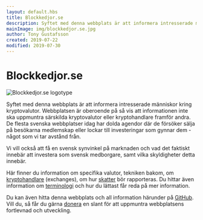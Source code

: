 ```yaml
---
layout: default.hbs
title: Blockkedjor.se
description: Syftet med denna webbplats är att informera intresserade människor kring kryptovalutor. Webbplatsen är oberoende på så vis att informationen inte ska uppmuntra särskilda kryptovalutor eller kryptohandlare framför andra.
mainImage: img/blockkedjor.se.jpg
author: Tony Gustafsson
created: 2019-07-22
modified: 2019-07-30
---
```


# Blockkedjor.se

![Blockkedjor.se logotype](../img/blockkedjor.se.jpg 'Blockkedjor.se logotype')

Syftet med denna webbplats är att informera intresserade människor kring kryptovalutor. Webbplatsen är oberoende på så vis att informationen inte ska uppmuntra särskilda kryptovalutor eller kryptohandlare framför andra. De flesta svenska webbplatser idag har dolda agendor där de försöker sälja på besökarna medlemskap eller lockar till investeringar som gynnar dem - något som vi tar avstånd från.

Vi vill också att få en svensk synvinkel på marknaden och vad det faktiskt innebär att investera som svensk medborgare, samt vilka skyldigheter detta innebär.

Här finner du information om specifika valutor, tekniken bakom, om [kryptohandlare](/marknaden/kryptohandlare.html) (exchanges), om hur [skatter](/skatt.html) bör rapporteras. Du hittar även information om [terminologi](/terminologi.html) och hur du lättast får reda på mer information.

Du kan även hitta denna webbplats och all information härunder på [GitHub](https://github.com/tonygustafsson/blockkedjor.se). Vill du, så får du gärna [donera](/donationer.html) en slant för att uppmuntra webbplatsens fortlevnad och utveckling.
